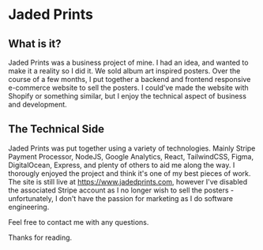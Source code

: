 # Jaded Prints

## What is it?
Jaded Prints was a business project of mine. I had an idea, and wanted to make it a reality so I did it. We sold album art inspired posters. Over the course of a few months, I put together a backend and frontend responsive e-commerce website to sell the posters. I could've made the website with Shopify or something similar, but I enjoy the technical aspect of business and development. 

## The Technical Side
Jaded Prints was put together using a variety of technologies. Mainly Stripe Payment Processor, NodeJS, Google Analytics, React, TailwindCSS, Figma, DigitalOcean, Express, and plenty of others to aid me along the way. I thorougly enjoyed the project and think it's one of my best pieces of work. The site is still live at https://www.jadedprints.com, however I've disabled the associated Stripe account as I no longer wish to sell the posters - unfortunately, I don't have the passion for marketing as I do software engineering.

Feel free to contact me with any questions.

Thanks for reading.
